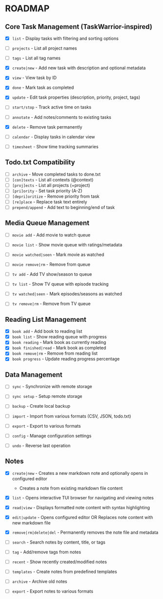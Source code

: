 # ROADMAP

## Core Task Management (TaskWarrior-inspired)

- [x] `list` - Display tasks with filtering and sorting options
- [ ] `projects` - List all project names
- [ ] `tags` - List all tag names

- [x] `create|new` - Add new task with description and optional metadata

- [x] `view` - View task by ID
- [x] `done` - Mark task as completed
- [x] `update` - Edit task properties (description, priority, project, tags)
- [ ] `start/stop` - Track active time on tasks
- [ ] `annotate` - Add notes/comments to existing tasks

- [x] `delete` - Remove task permanently

- [ ] `calendar` - Display tasks in calendar view
- [ ] `timesheet` - Show time tracking summaries

## Todo.txt Compatibility

- [ ] `archive` - Move completed tasks to done.txt
- [ ] `[con]texts` - List all contexts (@context)
- [ ] `[proj]ects` - List all projects (+project)
- [ ] `[pri]ority` - Set task priority (A-Z)
- [ ] `[depri]oritize` - Remove priority from task
- [ ] `[re]place` - Replace task text entirely
- [ ] `prepend/append` - Add text to beginning/end of task

## Media Queue Management

- [ ] `movie add` - Add movie to watch queue
- [ ] `movie list` - Show movie queue with ratings/metadata
- [ ] `movie watched|seen` - Mark movie as watched
- [ ] `movie remove|rm` - Remove from queue

- [ ] `tv add` - Add TV show/season to queue
- [ ] `tv list` - Show TV queue with episode tracking
- [ ] `tv watched|seen` - Mark episodes/seasons as watched
- [ ] `tv remove|rm` - Remove from TV queue

## Reading List Management

- [x] `book add` - Add book to reading list
- [x] `book list` - Show reading queue with progress
- [x] `book reading` - Mark book as currently reading
- [x] `book finished|read` - Mark book as completed
- [x] `book remove|rm` - Remove from reading list
- [x] `book progress` - Update reading progress percentage

## Data Management

- [ ] `sync` - Synchronize with remote storage
- [ ] `sync setup` - Setup remote storage

- [ ] `backup` - Create local backup

- [ ] `import` - Import from various formats (CSV, JSON, todo.txt)
- [ ] `export` - Export to various formats

- [ ] `config` - Manage configuration settings

- [ ] `undo` - Reverse last operation

## Notes

- [x] `create|new` - Creates a new markdown note and optionally opens in configured editor
    - Creates a note from existing markdown file content
- [x] `list` - Opens interactive TUI browser for navigating and viewing notes
- [x] `read|view` - Displays formatted note content with syntax highlighting
- [x] `edit|update` - Opens configured editor OR Replaces note content with new markdown file
- [x] `remove|rm|delete|del` - Permanently removes the note file and metadata

- [ ] `search` - Search notes by content, title, or tags
- [ ] `tag` - Add/remove tags from notes
- [ ] `recent` - Show recently created/modified notes
- [ ] `templates` - Create notes from predefined templates
- [ ] `archive` - Archive old notes
- [ ] `export` - Export notes to various formats

